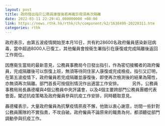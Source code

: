 ```yaml
---
layout: post
title: 政府發出指引公務員康復後若再確診毋須再次隔離
date: 2022-03-11 22:29:41.000000000 +08:00
link: https://news.rthk.hk/rthk/ch/component/k2/1638499-20220311.htm
categories: rthk
---
```


政府表示，由第五波疫情開始至本月10日，共有約28600名政府僱員感染新冠病毒，當中超過8000人已復工，其他僱員會按衞生署指引在康復或完成隔離後返回工作崗位。

因應衞生當局的最新意見，公務員事務局今日發出指引，作為密切接觸者的政府僱員，完成隔離後可以恢復上班，無須等待同住家人康復或完成檢疫。指引又訂明，在第五波疫情下，政府僱員若完成隔離並康復後，即使再次檢測後的結果為陽性，亦無須再次隔離。部門首長可按個別情況作出適當工作安排。
　　 
另外，公務員事務局局長聶德權與4個公務員中央評議會，以及4個主要跨部門公務員團體代表會面，闡述抗疫策略及政府僱員參與抗疫工作安排，同時聽取意見。

聶德權表示，大量政府僱員為抗擊疫情夙夜不懈，他致以衷心謝意，坊間一些針對公務員團隊的不實指責，不攻自破。政府僱員不論原來的職責為何，都須聽從部門調動參與抗疫工作。
